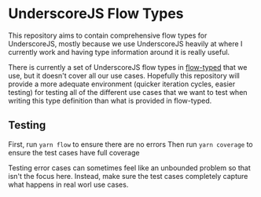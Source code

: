 # UnderscoreJS Flow Types

This repository aims to contain comprehensive flow types for
UnderscoreJS, mostly because we use UnderscoreJS heavily at where I
currently work and having type information around it is really useful.

There is currently a set of UnderscoreJS flow types in [flow-typed](https://github.com/flowtype/flow-typed/tree/master/definitions/npm/underscore_v1.x.x)
that we use, but it doesn't cover all our use cases. Hopefully this
repository will provide a more adequate environment (quicker iteration
cycles, easier testing) for testing all of the different use cases that
we want to test when writing this type definition than what is provided in flow-typed.

## Testing

First, run `yarn flow` to ensure there are no errors
Then run `yarn coverage` to ensure the test cases have full coverage

Testing error cases can sometimes feel like an unbounded problem so that
isn't the focus here. Instead, make sure the test cases completely
capture what happens in real worl use cases.
